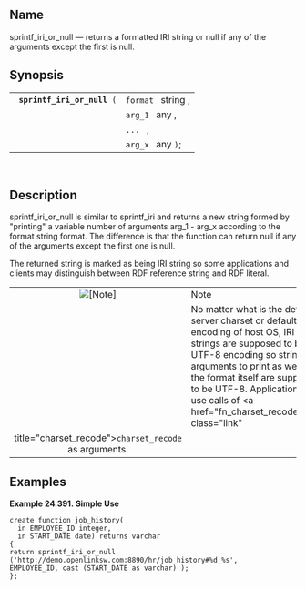 <div>

<div>

</div>

<div>

## Name

sprintf_iri_or_null — returns a formatted IRI string or null if any of
the arguments except the first is null.

</div>

<div>

## Synopsis

<div>

|                                  |                    |
|----------------------------------|--------------------|
| ` `**`sprintf_iri_or_null`**` (` | `format ` string , |
|                                  | `arg_1 ` any ,     |
|                                  | `... ` ,           |
|                                  | `arg_x ` any `)`;  |

<div>

 

</div>

</div>

</div>

<div>

## Description

sprintf_iri_or_null is similar to sprintf_iri and returns a new string
formed by "printing" a variable number of arguments arg_1 - arg_x
according to the format string format. The difference is that the
function can return null if any of the arguments except the first one is
null.

The returned string is marked as being IRI string so some applications
and clients may distinguish between RDF reference string and RDF
literal.

<div>

|                              |                                                                                                                                                                                                                                                                                              |
|:----------------------------:|:---------------------------------------------------------------------------------------------------------------------------------------------------------------------------------------------------------------------------------------------------------------------------------------------|
| ![\[Note\]](images/note.png) | Note                                                                                                                                                                                                                                                                                         |
|                              | No matter what is the default server charset or default encoding of host OS, IRI strings are supposed to be in UTF-8 encoding so string arguments to print as well as the format itself are supposed to be UTF-8. Application may use calls of <a href="fn_charset_recode.html" class="link" 
                                title="charset_recode"><code class="function">charset_recode </code></a> as arguments.                                                                                                                                                                                                        |

</div>

</div>

<div>

## Examples

<div>

**Example 24.391. Simple Use**

<div>

``` screen
create function job_history(
  in EMPLOYEE_ID integer,
  in START_DATE date) returns varchar
{
return sprintf_iri_or_null
('http://demo.openlinksw.com:8890/hr/job_history#%d_%s',
EMPLOYEE_ID, cast (START_DATE as varchar) );
};
```

</div>

</div>

  

</div>

</div>
